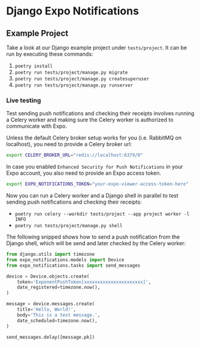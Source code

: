 # Django Expo Notifications

## Example Project

Take a look at our Django example project under `tests/project`.
It can be run by executing these commands:

1. `poetry install`
2. `poetry run tests/project/manage.py migrate`
3. `poetry run tests/project/manage.py createsuperuser`
4. `poetry run tests/project/manage.py runserver`

### Live testing

Test sending push notifications and checking their receipts involves running a Celery worker and making sure the Celery worker is authorized to communicate with Expo.

Unless the default Celery broker setup works for you (i.e. RabbitMQ on localhost), you need to provide a Celery broker url:

```sh
export CELERY_BROKER_URL="redis://localhost:6379/0"
```

In case you enabled `Enhanced Security for Push Notifications` in your Expo account, you also need to provide an Expo access token.

```sh
export EXPO_NOTIFICATIONS_TOKEN="your-expo-viewer-access-token-here"
```

Now you can run a Celery worker and a Django shell in parallel to test sending push notifications and checking their receipts:

- `poetry run celery --workdir tests/project --app project worker -l INFO`
- `poetry run tests/project/manage.py shell`

The following snipped shows how to send a push notification from the Django shell, which will be send and later checked by the Celery worker:

```python
from django.utils import timezone
from expo_notifications.models import Device
from expo_notifications.tasks import send_messages

device = Device.objects.create(
    token='ExponentPushToken[xxxxxxxxxxxxxxxxxxxxxx]',
    date_registered=timezone.now(),
)

message = device.messages.create(
    title='Hello, World!',
    body='This is a test message.',
    date_scheduled=timezone.now(),
)

send_messages.delay([message.pk])
```

